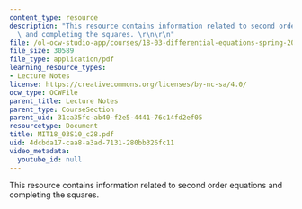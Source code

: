 ```yaml
---
content_type: resource
description: "This resource contains information related to second order equations\
  \ and completing the squares. \r\n\r\n"
file: /ol-ocw-studio-app/courses/18-03-differential-equations-spring-2010/4dcbda17caa8a3ad7131280bb326fc11_MIT18_03S10_c28.pdf
file_size: 30589
file_type: application/pdf
learning_resource_types:
- Lecture Notes
license: https://creativecommons.org/licenses/by-nc-sa/4.0/
ocw_type: OCWFile
parent_title: Lecture Notes
parent_type: CourseSection
parent_uid: 31ca35fc-ab40-f2e5-4441-76c14fd2ef05
resourcetype: Document
title: MIT18_03S10_c28.pdf
uid: 4dcbda17-caa8-a3ad-7131-280bb326fc11
video_metadata:
  youtube_id: null
---
```

This resource contains information related to second order equations and completing the squares. 


